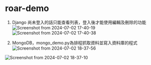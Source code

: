 # roar-demo
1. Django 
尚未登入的話只能查看列表，登入後才能使用編輯及刪除的功能
![Screenshot from 2024-07-02 17-40-19](https://github.com/Huuu0404/roar-demo/assets/159526910/f49c460e-0078-4257-887c-318e60f0f8fd)
![Screenshot from 2024-07-02 17-40-38](https://github.com/Huuu0404/roar-demo/assets/159526910/17f02c93-aac6-446d-8a6e-bd9932a2e61e)

2. MongoDB，mongo_demo.py為排程抓取資料並寫入資料庫的程式
![Screenshot from 2024-07-02 18-37-56](https://github.com/Huuu0404/roar-demo/assets/159526910/03050f3d-fdd9-4794-ab32-87972c324414)

![Screenshot from 2024-07-02 18-37-10](https://github.com/Huuu0404/roar-demo/assets/159526910/15d3e897-7dc6-4321-88ae-b78ee3393313)
